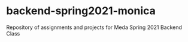 # backend-spring2021-monica
Repository of assignments and projects for Meda Spring 2021 Backend Class
